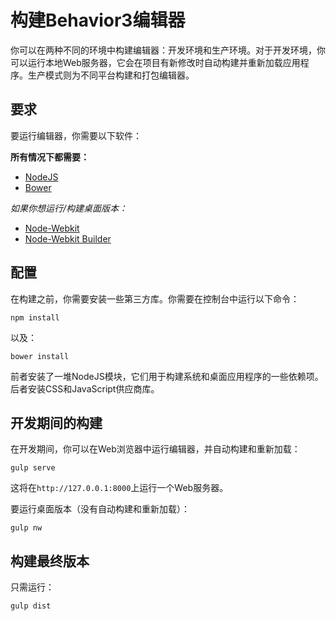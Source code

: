 # 构建Behavior3编辑器

你可以在两种不同的环境中构建编辑器：开发环境和生产环境。对于开发环境，你可以运行本地Web服务器，它会在项目有新修改时自动构建并重新加载应用程序。生产模式则为不同平台构建和打包编辑器。


## 要求

要运行编辑器，你需要以下软件：

**所有情况下都需要：**
- [NodeJS](https://nodejs.org)
- [Bower](http://bower.io)

*如果你想运行/构建桌面版本：*
- [Node-Webkit](http://nwjs.io)
- [Node-Webkit Builder](https://github.com/nwjs/nw-builder)


## 配置

在构建之前，你需要安装一些第三方库。你需要在控制台中运行以下命令：

    npm install

以及：

    bower install

前者安装了一堆NodeJS模块，它们用于构建系统和桌面应用程序的一些依赖项。后者安装CSS和JavaScript供应商库。


## 开发期间的构建

在开发期间，你可以在Web浏览器中运行编辑器，并自动构建和重新加载：

    gulp serve

这将在`http://127.0.0.1:8000`上运行一个Web服务器。

要运行桌面版本（没有自动构建和重新加载）：

    gulp nw


## 构建最终版本

只需运行：

    gulp dist



